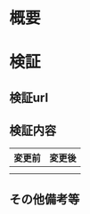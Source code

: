 # 概要
<!-- どのような変更か記載する -->

# 検証
<!-- 必要な検証内容を記載 -->

## 検証url
<!-- 検証の際に使用したurl -->

## 検証内容
<!-- 変更前後の検証内容を記載。図、表、写真等使用しわかりやすく。 -->
| 変更前 | 変更後 |  
| ----- | ----- |
|  |  |
|  |  |

## その他備考等
<!-- 敢えてやっていないこと、別issueで行うこと、記入しておきたいこと等 -->
